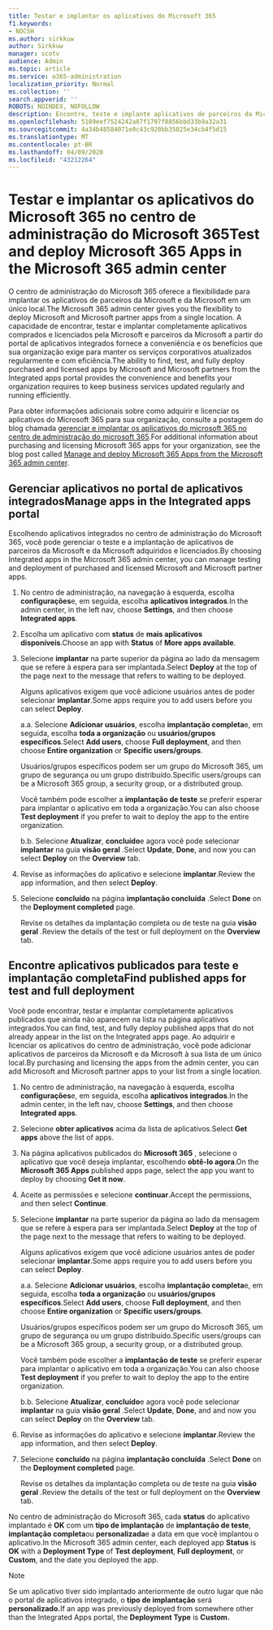 ```yaml
---
title: Testar e implantar os aplicativos do Microsoft 365
f1.keywords:
- NOCSH
ms.author: sirkkuw
author: Sirkkuw
manager: scotv
audience: Admin
ms.topic: article
ms.service: o365-administration
localization_priority: Normal
ms.collection: ''
search.appverid: ''
ROBOTS: NOINDEX, NOFOLLOW
description: Encontre, teste e implante aplicativos de parceiros da Microsoft e da Microsoft para usuários e grupos em sua organização a partir do portal de aplicativos integrados no centro de administração do Microsoft 365.
ms.openlocfilehash: 5189eef7524242a87f1797f8856bbd33b9a32a31
ms.sourcegitcommit: 4a34b48584071e0c43c920bb35025e34cb4f5d15
ms.translationtype: MT
ms.contentlocale: pt-BR
ms.lasthandoff: 04/09/2020
ms.locfileid: "43212264"
---
```

# <a name="test-and-deploy-microsoft-365-apps-in-the-microsoft-365-admin-center"></a><span data-ttu-id="cf7a3-103">Testar e implantar os aplicativos do Microsoft 365 no centro de administração do Microsoft 365</span><span class="sxs-lookup"><span data-stu-id="cf7a3-103">Test and deploy Microsoft 365 Apps in the Microsoft 365 admin center</span></span>

<span data-ttu-id="cf7a3-104">O centro de administração do Microsoft 365 oferece a flexibilidade para implantar os aplicativos de parceiros da Microsoft e da Microsoft em um único local.</span><span class="sxs-lookup"><span data-stu-id="cf7a3-104">The Microsoft 365 admin center gives you the flexibility to deploy Microsoft and Microsoft partner apps from a single location.</span></span> <span data-ttu-id="cf7a3-105">A capacidade de encontrar, testar e implantar completamente aplicativos comprados e licenciados pela Microsoft e parceiros da Microsoft a partir do portal de aplicativos integrados fornece a conveniência e os benefícios que sua organização exige para manter os serviços corporativos atualizados regularmente e com eficiência.</span><span class="sxs-lookup"><span data-stu-id="cf7a3-105">The ability to find, test, and fully deploy purchased and licensed apps by Microsoft and Microsoft partners from the Integrated apps portal provides the convenience and benefits your organization requires to keep business services updated regularly and running efficiently.</span></span>  

<span data-ttu-id="cf7a3-106">Para obter informações adicionais sobre como adquirir e licenciar os aplicativos do Microsoft 365 para sua organização, consulte a postagem do blog chamada [gerenciar e implantar os aplicativos do microsoft 365 no centro de administração do microsoft 365](https://techcommunity.microsoft.com/t5/microsoft-365-blog/manage-and-deploy-microsoft-365-apps-from-the-microsoft-365/ba-p/1194324).</span><span class="sxs-lookup"><span data-stu-id="cf7a3-106">For additional information about purchasing and licensing Microsoft 365 apps for your organization, see the blog post called [Manage and deploy Microsoft 365 Apps from the Microsoft 365 admin center](https://techcommunity.microsoft.com/t5/microsoft-365-blog/manage-and-deploy-microsoft-365-apps-from-the-microsoft-365/ba-p/1194324).</span></span>
  
## <a name="manage-apps-in-the-integrated-apps-portal"></a><span data-ttu-id="cf7a3-107">Gerenciar aplicativos no portal de aplicativos integrados</span><span class="sxs-lookup"><span data-stu-id="cf7a3-107">Manage apps in the Integrated apps portal</span></span>

<span data-ttu-id="cf7a3-108">Escolhendo aplicativos integrados no centro de administração do Microsoft 365, você pode gerenciar o teste e a implantação de aplicativos de parceiros da Microsoft e da Microsoft adquiridos e licenciados.</span><span class="sxs-lookup"><span data-stu-id="cf7a3-108">By choosing Integrated apps in the Microsoft 365 admin center, you can manage testing and deployment of purchased and licensed Microsoft and Microsoft partner apps.</span></span> 

1. <span data-ttu-id="cf7a3-109">No centro de administração, na navegação à esquerda, escolha **configurações**e, em seguida, escolha **aplicativos integrados**.</span><span class="sxs-lookup"><span data-stu-id="cf7a3-109">In the admin center, in the left nav, choose **Settings**, and then choose **Integrated apps**.</span></span> 

2. <span data-ttu-id="cf7a3-110">Escolha um aplicativo com **status** de **mais aplicativos disponíveis**.</span><span class="sxs-lookup"><span data-stu-id="cf7a3-110">Choose an app with **Status** of **More apps available**.</span></span>

3. <span data-ttu-id="cf7a3-111">Selecione **implantar** na parte superior da página ao lado da mensagem que se refere à espera para ser implantada.</span><span class="sxs-lookup"><span data-stu-id="cf7a3-111">Select **Deploy** at the top of the page next to the message that refers to waiting to be deployed.</span></span>

    <span data-ttu-id="cf7a3-112">Alguns aplicativos exigem que você adicione usuários antes de poder selecionar **implantar**.</span><span class="sxs-lookup"><span data-stu-id="cf7a3-112">Some apps require you to add users before you can select **Deploy**.</span></span>

    <span data-ttu-id="cf7a3-113">a.</span><span class="sxs-lookup"><span data-stu-id="cf7a3-113">a.</span></span> <span data-ttu-id="cf7a3-114">Selecione **Adicionar usuários**, escolha **implantação completa**e, em seguida, escolha **toda a organização** ou **usuários/grupos específicos**.</span><span class="sxs-lookup"><span data-stu-id="cf7a3-114">Select **Add users**, choose **Full deployment**, and then choose **Entire organization** or **Specific users/groups**.</span></span>

    <span data-ttu-id="cf7a3-115">Usuários/grupos específicos podem ser um grupo do Microsoft 365, um grupo de segurança ou um grupo distribuído.</span><span class="sxs-lookup"><span data-stu-id="cf7a3-115">Specific users/groups can be a Microsoft 365 group, a security group, or a distributed group.</span></span>

    <span data-ttu-id="cf7a3-116">Você também pode escolher a **implantação de teste** se preferir esperar para implantar o aplicativo em toda a organização.</span><span class="sxs-lookup"><span data-stu-id="cf7a3-116">You can also choose **Test deployment** if you prefer to wait to deploy the app to the entire organization.</span></span>

    <span data-ttu-id="cf7a3-117">b.</span><span class="sxs-lookup"><span data-stu-id="cf7a3-117">b.</span></span> <span data-ttu-id="cf7a3-118">Selecione **Atualizar**, **concluído**e agora você pode selecionar **implantar** na guia **visão geral** .</span><span class="sxs-lookup"><span data-stu-id="cf7a3-118">Select **Update**, **Done**, and now you can select **Deploy** on the **Overview** tab.</span></span>  

4. <span data-ttu-id="cf7a3-119">Revise as informações do aplicativo e selecione **implantar**.</span><span class="sxs-lookup"><span data-stu-id="cf7a3-119">Review the app information, and then select **Deploy**.</span></span> 

5. <span data-ttu-id="cf7a3-120">Selecione **concluído** na página **implantação concluída** .</span><span class="sxs-lookup"><span data-stu-id="cf7a3-120">Select **Done** on the **Deployment completed** page.</span></span> 

    <span data-ttu-id="cf7a3-121">Revise os detalhes da implantação completa ou de teste na guia **visão geral** .</span><span class="sxs-lookup"><span data-stu-id="cf7a3-121">Review the details of the test or full deployment on the **Overview** tab.</span></span>

## <a name="find-published-apps-for-test-and-full-deployment"></a><span data-ttu-id="cf7a3-122">Encontre aplicativos publicados para teste e implantação completa</span><span class="sxs-lookup"><span data-stu-id="cf7a3-122">Find published apps for test and full deployment</span></span> 

<span data-ttu-id="cf7a3-123">Você pode encontrar, testar e implantar completamente aplicativos publicados que ainda não aparecem na lista na página aplicativos integrados.</span><span class="sxs-lookup"><span data-stu-id="cf7a3-123">You can find, test, and fully deploy published apps that do not already appear in the list on the Integrated apps page.</span></span> <span data-ttu-id="cf7a3-124">Ao adquirir e licenciar os aplicativos do centro de administração, você pode adicionar aplicativos de parceiros da Microsoft e da Microsoft à sua lista de um único local.</span><span class="sxs-lookup"><span data-stu-id="cf7a3-124">By purchasing and licensing the apps from the admin center, you can add Microsoft and Microsoft partner apps to your list from a single location.</span></span>

1. <span data-ttu-id="cf7a3-125">No centro de administração, na navegação à esquerda, escolha **configurações**e, em seguida, escolha **aplicativos integrados**.</span><span class="sxs-lookup"><span data-stu-id="cf7a3-125">In the admin center, in the left nav, choose **Settings**, and then choose **Integrated apps**.</span></span> 

2. <span data-ttu-id="cf7a3-126">Selecione **obter aplicativos** acima da lista de aplicativos.</span><span class="sxs-lookup"><span data-stu-id="cf7a3-126">Select **Get apps** above the list of apps.</span></span>

3. <span data-ttu-id="cf7a3-127">Na página aplicativos publicados do **Microsoft 365** , selecione o aplicativo que você deseja implantar, escolhendo **obtê-lo agora**.</span><span class="sxs-lookup"><span data-stu-id="cf7a3-127">On the **Microsoft 365 Apps** published apps page, select the app you want to deploy by choosing **Get it now**.</span></span>

4. <span data-ttu-id="cf7a3-128">Aceite as permissões e selecione **continuar**.</span><span class="sxs-lookup"><span data-stu-id="cf7a3-128">Accept the permissions, and then select **Continue**.</span></span>

5. <span data-ttu-id="cf7a3-129">Selecione **implantar** na parte superior da página ao lado da mensagem que se refere à espera para ser implantada.</span><span class="sxs-lookup"><span data-stu-id="cf7a3-129">Select **Deploy** at the top of the page next to the message that refers to waiting to be deployed.</span></span>

    <span data-ttu-id="cf7a3-130">Alguns aplicativos exigem que você adicione usuários antes de poder selecionar **implantar**.</span><span class="sxs-lookup"><span data-stu-id="cf7a3-130">Some apps require you to add users before you can select **Deploy**.</span></span>

    <span data-ttu-id="cf7a3-131">a.</span><span class="sxs-lookup"><span data-stu-id="cf7a3-131">a.</span></span> <span data-ttu-id="cf7a3-132">Selecione **Adicionar usuários**, escolha **implantação completa**e, em seguida, escolha **toda a organização** ou **usuários/grupos específicos**.</span><span class="sxs-lookup"><span data-stu-id="cf7a3-132">Select **Add users**, choose **Full deployment**, and then choose **Entire organization** or **Specific users/groups**.</span></span>

    <span data-ttu-id="cf7a3-133">Usuários/grupos específicos podem ser um grupo do Microsoft 365, um grupo de segurança ou um grupo distribuído.</span><span class="sxs-lookup"><span data-stu-id="cf7a3-133">Specific users/groups can be a Microsoft 365 group, a security group, or a distributed group.</span></span>

    <span data-ttu-id="cf7a3-134">Você também pode escolher a **implantação de teste** se preferir esperar para implantar o aplicativo em toda a organização.</span><span class="sxs-lookup"><span data-stu-id="cf7a3-134">You can also choose **Test deployment** if you prefer to wait to deploy the app to the entire organization.</span></span>

    <span data-ttu-id="cf7a3-135">b.</span><span class="sxs-lookup"><span data-stu-id="cf7a3-135">b.</span></span> <span data-ttu-id="cf7a3-136">Selecione **Atualizar**, **concluído**e agora você pode selecionar **implantar** na guia **visão geral** .</span><span class="sxs-lookup"><span data-stu-id="cf7a3-136">Select **Update**, **Done**, and and now you can select **Deploy** on the **Overview** tab.</span></span>  

6. <span data-ttu-id="cf7a3-137">Revise as informações do aplicativo e selecione **implantar**.</span><span class="sxs-lookup"><span data-stu-id="cf7a3-137">Review the app information, and then select **Deploy**.</span></span> 

7. <span data-ttu-id="cf7a3-138">Selecione **concluído** na página **implantação concluída** .</span><span class="sxs-lookup"><span data-stu-id="cf7a3-138">Select **Done** on the **Deployment completed** page.</span></span> 

    <span data-ttu-id="cf7a3-139">Revise os detalhes da implantação completa ou de teste na guia **visão geral** .</span><span class="sxs-lookup"><span data-stu-id="cf7a3-139">Review the details of the test or full deployment on the **Overview** tab.</span></span>

<span data-ttu-id="cf7a3-140">No centro de administração do Microsoft 365, cada **status** do aplicativo implantado é **OK** com um **tipo de implantação** de **implantação de teste**, **implantação completa**ou **personalizada**e a data em que você implantou o aplicativo.</span><span class="sxs-lookup"><span data-stu-id="cf7a3-140">In the Microsoft 365 admin center, each deployed app **Status** is **OK** with a **Deployment Type** of **Test deployment**, **Full deployment**, or **Custom**, and the date you deployed the app.</span></span>

> [!NOTE]
> <span data-ttu-id="cf7a3-141">Se um aplicativo tiver sido implantado anteriormente de outro lugar que não o portal de aplicativos integrado, o **tipo de implantação** será **personalizado.**</span><span class="sxs-lookup"><span data-stu-id="cf7a3-141">If an app was previously deployed from somewhere other than the Integrated Apps portal, the **Deployment Type** is **Custom.**</span></span>
  